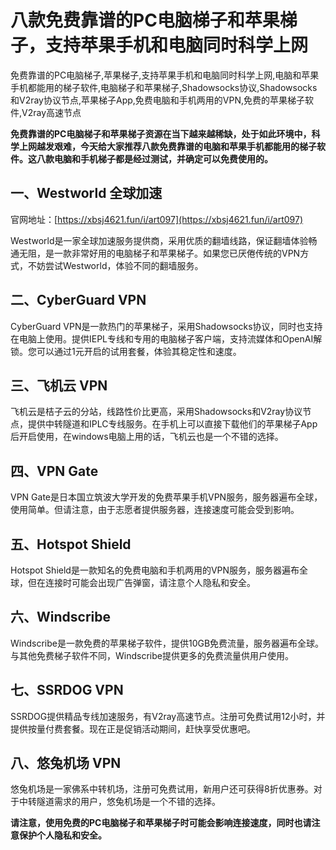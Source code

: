 # 八款免费靠谱的PC电脑梯子和苹果梯子，支持苹果手机和电脑同时科学上网
免费靠谱的PC电脑梯子,苹果梯子,支持苹果手机和电脑同时科学上网,电脑和苹果手机都能用的梯子软件,电脑梯子和苹果梯子,Shadowsocks协议,Shadowsocks和V2ray协议节点,苹果梯子App,免费电脑和手机两用的VPN,免费的苹果梯子软件,V2ray高速节点

**免费靠谱的PC电脑梯子和苹果梯子资源在当下越来越稀缺，处于如此环境中，科学上网越发艰难，今天给大家推荐八款免费靠谱的电脑和苹果手机都能用的梯子软件。这八款电脑和手机梯子都是经过测试，并确定可以免费使用的。**

## 一、Westworld 全球加速
官网地址：[https://xbsj4621.fun/i/art097](https://xbsj4621.fun/i/art097)

Westworld是一家全球加速服务提供商，采用优质的翻墙线路，保证翻墙体验畅通无阻，是一款非常好用的电脑梯子和苹果梯子。如果您已厌倦传统的VPN方式，不妨尝试Westworld，体验不同的翻墙服务。

## 二、CyberGuard VPN
CyberGuard VPN是一款热门的苹果梯子，采用Shadowsocks协议，同时也支持在电脑上使用。提供IEPL专线和专用的电脑梯子客户端，支持流媒体和OpenAI解锁。您可以通过1元开启的试用套餐，体验其稳定性和速度。

## 三、飞机云 VPN
飞机云是桔子云的分站，线路性价比更高，采用Shadowsocks和V2ray协议节点，提供中转隧道和IPLC专线服务。在手机上可以直接下载他们的苹果梯子App后开启使用，在windows电脑上用的话，飞机云也是一个不错的选择。

## 四、VPN Gate
VPN Gate是日本国立筑波大学开发的免费苹果手机VPN服务，服务器遍布全球，使用简单。但请注意，由于志愿者提供服务器，连接速度可能会受到影响。

## 五、Hotspot Shield
Hotspot Shield是一款知名的免费电脑和手机两用的VPN服务，服务器遍布全球，但在连接时可能会出现广告弹窗，请注意个人隐私和安全。

## 六、Windscribe
Windscribe是一款免费的苹果梯子软件，提供10GB免费流量，服务器遍布全球。与其他免费梯子软件不同，Windscribe提供更多的免费流量供用户使用。

## 七、SSRDOG VPN
SSRDOG提供精品专线加速服务，有V2ray高速节点。注册可免费试用12小时，并提供按量付费套餐。现在正是促销活动期间，赶快享受优惠吧。

## 八、悠兔机场 VPN
悠兔机场是一家佛系中转机场，注册可免费试用，新用户还可获得8折优惠券。对于中转隧道需求的用户，悠兔机场是一个不错的选择。

**请注意，使用免费的PC电脑梯子和苹果梯子时可能会影响连接速度，同时也请注意保护个人隐私和安全。**
